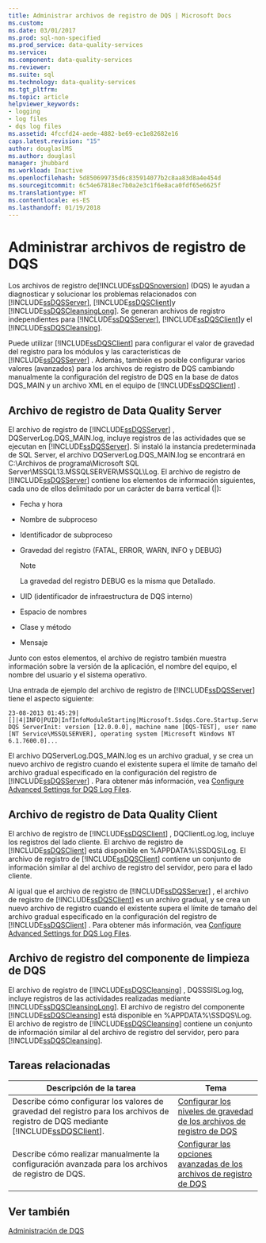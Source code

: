 ```yaml
---
title: Administrar archivos de registro de DQS | Microsoft Docs
ms.custom: 
ms.date: 03/01/2017
ms.prod: sql-non-specified
ms.prod_service: data-quality-services
ms.service: 
ms.component: data-quality-services
ms.reviewer: 
ms.suite: sql
ms.technology: data-quality-services
ms.tgt_pltfrm: 
ms.topic: article
helpviewer_keywords:
- logging
- log files
- dqs log files
ms.assetid: 4fccfd24-aede-4882-be69-ec1e82682e16
caps.latest.revision: "15"
author: douglaslMS
ms.author: douglasl
manager: jhubbard
ms.workload: Inactive
ms.openlocfilehash: 5d850699735d6c835914077b2c8aa83d8a4e454d
ms.sourcegitcommit: 6c54e67818ec7b0a2e3c1f6e8aca0fdf65e6625f
ms.translationtype: HT
ms.contentlocale: es-ES
ms.lasthandoff: 01/19/2018
---
```

# <a name="manage-dqs-log-files"></a>Administrar archivos de registro de DQS
  Los archivos de registro de[!INCLUDE[ssDQSnoversion](../includes/ssdqsnoversion-md.md)] (DQS) le ayudan a diagnosticar y solucionar los problemas relacionados con [!INCLUDE[ssDQSServer](../includes/ssdqsserver-md.md)], [!INCLUDE[ssDQSClient](../includes/ssdqsclient-md.md)]y [!INCLUDE[ssDQSCleansingLong](../includes/ssdqscleansinglong-md.md)]. Se generan archivos de registro independientes para [!INCLUDE[ssDQSServer](../includes/ssdqsserver-md.md)], [!INCLUDE[ssDQSClient](../includes/ssdqsclient-md.md)]y el [!INCLUDE[ssDQSCleansing](../includes/ssdqscleansing-md.md)].  
  
 Puede utilizar [!INCLUDE[ssDQSClient](../includes/ssdqsclient-md.md)] para configurar el valor de gravedad del registro para los módulos y las características de [!INCLUDE[ssDQSServer](../includes/ssdqsserver-md.md)] . Además, también es posible configurar varios valores (avanzados) para los archivos de registro de DQS cambiando manualmente la configuración del registro de DQS en la base de datos DQS_MAIN y un archivo XML en el equipo de [!INCLUDE[ssDQSClient](../includes/ssdqsclient-md.md)] .  
  
##  <a name="DQSServer"></a> Archivo de registro de Data Quality Server  
 El archivo de registro de [!INCLUDE[ssDQSServer](../includes/ssdqsserver-md.md)] , DQServerLog.DQS_MAIN.log, incluye registros de las actividades que se ejecutan en [!INCLUDE[ssDQSServer](../includes/ssdqsserver-md.md)]. Si instaló la instancia predeterminada de SQL Server, el archivo DQServerLog.DQS_MAIN.log se encontrará en C:\Archivos de programa\Microsoft SQL Server\MSSQL13.MSSQLSERVER\MSSQL\Log. El archivo de registro de [!INCLUDE[ssDQSServer](../includes/ssdqsserver-md.md)] contiene los elementos de información siguientes, cada uno de ellos delimitado por un carácter de barra vertical (|):  
  
-   Fecha y hora  
  
-   Nombre de subproceso  
  
-   Identificador de subproceso  
  
-   Gravedad del registro (FATAL, ERROR, WARN, INFO y DEBUG)  
  
    > [!NOTE]  
    >  La gravedad del registro DEBUG es la misma que Detallado.  
  
-   UID (identificador de infraestructura de DQS interno)  
  
-   Espacio de nombres  
  
-   Clase y método  
  
-   Mensaje  
  
 Junto con estos elementos, el archivo de registro también muestra información sobre la versión de la aplicación, el nombre del equipo, el nombre del usuario y el sistema operativo.  
  
 Una entrada de ejemplo del archivo de registro de [!INCLUDE[ssDQSServer](../includes/ssdqsserver-md.md)] tiene el aspecto siguiente:  
  
```  
23-08-2013 01:45:29|[]|4|INFO|PUID|InfInfoModuleStarting|Microsoft.Ssdqs.Core.Startup.ServerInit|Starting DQS ServerInit: version [12.0.0.0], machine name [DQS-TEST], user name [NT Service\MSSQLSERVER], operating system [Microsoft Windows NT 6.1.7600.0]...  
```  
  
 El archivo DQServerLog.DQS_MAIN.log es un archivo gradual, y se crea un nuevo archivo de registro cuando el existente supera el límite de tamaño del archivo gradual especificado en la configuración del registro de [!INCLUDE[ssDQSServer](../includes/ssdqsserver-md.md)] . Para obtener más información, vea [Configure Advanced Settings for DQS Log Files](../data-quality-services/configure-advanced-settings-for-dqs-log-files.md).  
  
##  <a name="DQSClient"></a> Archivo de registro de Data Quality Client  
 El archivo de registro de [!INCLUDE[ssDQSClient](../includes/ssdqsclient-md.md)] , DQClientLog.log, incluye los registros del lado cliente. El archivo de registro de [!INCLUDE[ssDQSClient](../includes/ssdqsclient-md.md)] está disponible en %APPDATA%\SSDQS\Log. El archivo de registro de [!INCLUDE[ssDQSClient](../includes/ssdqsclient-md.md)] contiene un conjunto de información similar al del archivo de registro del servidor, pero para el lado cliente.  
  
 Al igual que el archivo de registro de [!INCLUDE[ssDQSServer](../includes/ssdqsserver-md.md)] , el archivo de registro de [!INCLUDE[ssDQSClient](../includes/ssdqsclient-md.md)] es un archivo gradual, y se crea un nuevo archivo de registro cuando el existente supera el límite de tamaño del archivo gradual especificado en la configuración del registro de [!INCLUDE[ssDQSClient](../includes/ssdqsclient-md.md)] . Para obtener más información, vea [Configure Advanced Settings for DQS Log Files](../data-quality-services/configure-advanced-settings-for-dqs-log-files.md).  
  
##  <a name="DQSCleansing"></a> Archivo de registro del componente de limpieza de DQS  
 El archivo de registro de [!INCLUDE[ssDQSCleansing](../includes/ssdqscleansing-md.md)] , DQSSSISLog.log, incluye registros de las actividades realizadas mediante [!INCLUDE[ssDQSCleansingLong](../includes/ssdqscleansinglong-md.md)]. El archivo de registro del componente [!INCLUDE[ssDQSCleansing](../includes/ssdqscleansing-md.md)] está disponible en %APPDATA%\SSDQS\Log. El archivo de registro de [!INCLUDE[ssDQSCleansing](../includes/ssdqscleansing-md.md)] contiene un conjunto de información similar al del archivo de registro del servidor, pero para [!INCLUDE[ssDQSCleansing](../includes/ssdqscleansing-md.md)].  
  
##  <a name="RT"></a> Tareas relacionadas  
  
|Descripción de la tarea|Tema|  
|----------------------|-----------|  
|Describe cómo configurar los valores de gravedad del registro para los archivos de registro de DQS mediante [!INCLUDE[ssDQSClient](../includes/ssdqsclient-md.md)].|[Configurar los niveles de gravedad de los archivos de registro de DQS](../data-quality-services/configure-severity-levels-for-dqs-log-files.md)|  
|Describe cómo realizar manualmente la configuración avanzada para los archivos de registro de DQS.|[Configurar las opciones avanzadas de los archivos de registro de DQS](../data-quality-services/configure-advanced-settings-for-dqs-log-files.md)|  
  
## <a name="see-also"></a>Ver también  
 [Administración de DQS](../data-quality-services/dqs-administration.md)  
  
  
